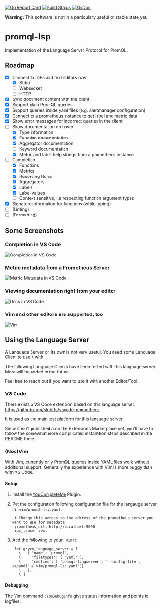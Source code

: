 [![Go Report Card](https://goreportcard.com/badge/github.com/prometheus-community/promql-langserver)](https://goreportcard.com/report/github.com/slrtbtfs/promql-lsp)
[![Build Status](https://cloud.drone.io/api/badges/prometheus-community/promql-langserver/status.svg)](https://cloud.drone.io/slrtbtfs/promql-lsp/langserver)
[![GoDoc](https://godoc.org/github.com/prometheus-community/promql-langserver?status.png)](https://godoc.org/github.com/slrtbtfs/promql-lsp/langserver)

**Warning:** This software is not in a particulary useful or stable state yet.

# promql-lsp

Implementation of the Language Server Protocol for PromQL.

## Roadmap

- [x] Connect to IDEs and text editors over
  - [x] Stdio
  - [ ] Websocket
  - [ ] HTTP
- [x] Sync document content with the client
- [x] Support plain PromQL queries
- [x] Support queries inside yaml files (e.g. alertmanager configuration)
- [x] Connect to a prometheus instance to get label and metric data
- [x] Show error messages for incorrect queries in the client
- [ ] Show documentation on hover
  - [x] Type information
  - [x] Function documentation
  - [x] Aggregator documentation
  - [ ] Keyword documentation
  - [x] Metric and label help strings from a prometheus instance
- [ ] Completion
  - [x] Functions
  - [x] Metrics
  - [x] Recording Rules
  - [x] Aggregators
  - [x] Labels
  - [x] Label Values
  - [ ] Context sensitive, i.e respecting function argument types
- [x] Signature information for functions (while typing)
- [ ] (Linting)
- [ ] (Formatting)

## Some Screenshots

### Completion in VS Code

![Completion in VS Code](https://github.com/prometheus-community/promql-langserver/raw/master/screenshots/vscode_completion.png)

### Metric metadata from a Prometheus Server

![Metric Metadata in VS Code](https://github.com/prometheus-community/promql-langserver/raw/master/screenshots/vscode_hover2.png)

### Viewing documentation right from your editor

![Docs in VS Code](https://github.com/prometheus-community/promql-langserver/raw/master/screenshots/vscode_yaml.png)

### Vim and other editors are supported, too

![Vim](https://github.com/prometheus-community/promql-langserver/raw/master/screenshots/vim.png)

## Using the Language Server

A Language Server on its own is not very useful. You need some Language Client to use it with.

The following Language Clients have been tested with this language server. More will be added in the future. 

Feel free to reach out if you want to use it with another Editor/Tool.

### VS Code

There exists a VS Code extension based on this language server: <https://github.com/slrtbtfs/vscode-prometheus>

It is used as the main test platform for this language server.

Since it isn't published a on the Extensions Marketplace yet, you'll have to follow the somewhat more complicated installation steps described in the README there.

### (Neo)Vim 

With Vim, currently only PromQL queries inside YAML files work without additional support. Generally the experience with Vim is more buggy than with VS Code.

#### Setup

1. Install the [YouCompleteMe](https://github.com/ycm-core/YouCompleteMe) Plugin.
2. Put the configuration following configuration file for the langauge server in `.vim/promql-lsp.yaml`.

        # Change this adress to the address of the prometheus server you want to use for metadata
        prometheus_url: http://localhost:9090
        rpc_trace: text

3. Add the following to your `.vimrc`

        let g:ycm_language_server = [
          \   { 'name': 'promql',
          \     'filetypes': [ 'yaml' ],
          \     'cmdline': [ 'promql-langserver', '--config-file', expand('~/.vim/promql-lsp.yaml')]
          \   },
          \ ]

#### Debugging

The Vim command `:YcmDebugInfo` gives status information and points to logfiles.
